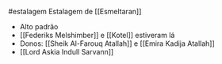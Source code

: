 #estalagem
Estalagem de [[Esmeltaran]]

- Alto padrão
- [[Federiks Melshimber]] e [[Kotel]] estiveram lá
- Donos: [[Sheik Al-Farouq Atallah]] e [[Emira Kadija Atallah]]
- [[Lord Askia Indull Sarvann]]
